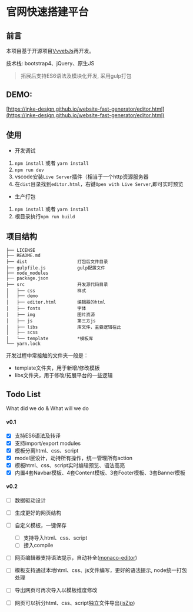 # 官网快速搭建平台

## 前言
本项目基于开源项目[VvvebJs](https://github.com/givanz/VvvebJs)再开发。

技术栈: bootstrap4、jQuery、原生JS

> 拓展后支持ES6语法及模块化开发, 采用gulp打包

## DEMO:
[https://inke-design.github.io/website-fast-generator/editor.html](https://inke-design.github.io/website-fast-generator/editor.html)

## 使用
- 开发调试
1. `npm install` 或者 `yarn install`
2. `npm run dev`
3. vscode安装`Live Server`插件（相当于一个http资源服务器
3. 在`dist`目录找到`editor.html`，右键`Open with Live Server`,即可实时预览

- 生产打包
1. `npm install` 或者 `yarn install`
2. 根目录执行`npm run build`


## 项目结构
```
├── LICENSE
├── README.md
├── dist                   打包后文件目录
├── gulpfile.js            gulp配置文件
├── node_modules
├── package.json
├── src                    开发源代码目录
│   ├── css                样式
│   ├── demo
│   ├── editor.html        编辑器的html
│   ├── fonts              字体
│   ├── img                图片资源
│   ├── js                 第三方js
│   ├── libs               库文件，主要逻辑在此
│   ├── scss
│   └── template           *模板库
└── yarn.lock
```
开发过程中常接触的文件夹一般是：
* template文件夹，用于新增/修改模板
* libs文件夹，用于修改/拓展平台的一些逻辑

## Todo List
What did we do & What will we do

#### v0.1
- [x] 支持ES6语法及转译
- [x] 支持import/export modules
- [x] 模板分离html、css、script
- [x] model层设计，劫持所有操作，统一管理所有action
- [x] 模板html、css、script实时编辑预览、语法高亮
- [x] 内置4套Navbar模板、4套Content模板、3套Footer模板、3套Banner模板

#### v0.2
- [ ] 数据驱动设计
- [ ] 生成更好的网页结构
- [ ] 自定义模板，一键保存
  - [ ] 支持导入html、css、script
  - [ ] 接入compile
- [ ] 网页编辑器支持语法提示，自动补全([monaco-editor](https://github.com/microsoft/monaco-editor))
- [ ] 模板支持通过本地html、css、js文件编写，更好的语法提示, node统一打包处理
- [ ] 导出网页可再次导入以模板维度修改
- [ ] 网页可以拆分html、css、script独立文件导出([jsZip](https://github.com/Stuk/jszip))



